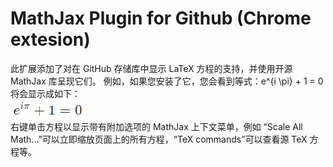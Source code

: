 # MathJax Plugin for Github (Chrome extesion)
此扩展添加了对在 GitHub 存储库中显示 LaTeX 方程的支持，并使用开源 MathJax 库呈现它们。 例如，如果您安装了它，您会看到等式：e^{i \pi} + 1 = 0<br/>
将会显示成如下：<br/>
![](https://github.com/Uerendron/Picture/blob/master/GitHub_Mathjax/2022-04-19_190523.jpg?raw=true)<br/>
右键单击方程以显示带有附加选项的 MathJax 上下文菜单，例如 “Scale All Math...”可以立即缩放页面上的所有方程，“TeX commands”可以查看源 TeX 方程等。<br/>
